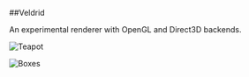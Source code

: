 ##Veldrid

An experimental renderer with OpenGL and Direct3D backends.

![Teapot](http://i.imgur.com/wjUztQw.gifv)

![Boxes](http://i.imgur.com/tvQIhPd.gifv)
